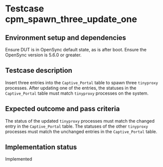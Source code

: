 # Testcase cpm_spawn_three_update_one

## Environment setup and dependencies

Ensure DUT is in OpenSync default state, as is after boot. Ensure the OpenSync version is 5.6.0 or greater.

## Testcase description

Insert three entries into the `Captive_Portal` table to spawn three `tinyproxy` processes. After updating one of the
entries, the statuses in the `Captive_Portal` table must match `tinyproxy` processes on the system.

## Expected outcome and pass criteria

The status of the updated `tinyproxy` processes must match the changed entry in the `Captive_Portal` table. The statuses
of the other `tinyproxy` processes must match the unchanged entries in the `Captive_Portal` table.

## Implementation status

Implemented
